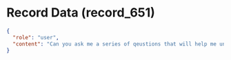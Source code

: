 # Record Data (record_651)

```json
{
  "role": "user",
  "content": "Can you ask me a series of qeustions that will help me uncover why am I not able to let go of vivek as an actor in my life?\n"
}
```
